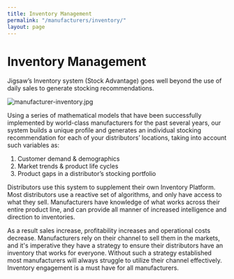 ```yaml
---
title: Inventory Management
permalink: "/manufacturers/inventory/"
layout: page
---
```


# Inventory Management

Jigsaw’s Inventory system (Stock Advantage) goes well beyond the use of daily sales to generate stocking recommendations. 

![manufacturer-inventory.jpg](/uploads/manufacturer-inventory.jpg)

Using a series of mathematical models that have been successfully implemented by world-class manufacturers for the past several years, our system builds a unique profile and generates an individual stocking recommendation for each of your distributors’ locations, taking into account such variables as:

1. Customer demand &amp; demographics  
2. Market trends &amp; product life cycles  
3. Product gaps in a distributor’s stocking portfolio  

Distributors use this system to supplement their own Inventory Platform. Most distributors use a reactive set of algorithms, and only have access to what they sell. Manufacturers have knowledge of what works across their entire product line, and can provide all manner of increased intelligence and direction to inventories.

As a result sales increase, profitability increases and operational costs decrease. Manufacturers rely on their channel to sell them in the markets, and it's imperative they have a strategy to ensure their distributors have an inventory that works for everyone. Without such a strategy established most manufacturers will always struggle to utilize their channel effectively. Inventory engagement is a must have for all manufacturers.
